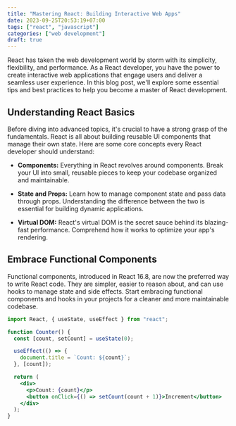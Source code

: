 ```yaml
---
title: "Mastering React: Building Interactive Web Apps"
date: 2023-09-25T20:53:19+07:00
tags: ["react", "javascript"]
categories: ["web development"]
draft: true
---
```


React has taken the web development world by storm with its simplicity, flexibility, and performance. As a React developer, you have the power to create interactive web applications that engage users and deliver a seamless user experience. In this blog post, we'll explore some essential tips and best practices to help you become a master of React development.

## Understanding React Basics

Before diving into advanced topics, it's crucial to have a strong grasp of the fundamentals. React is all about building reusable UI components that manage their own state. Here are some core concepts every React developer should understand:

- **Components:** Everything in React revolves around components. Break your UI into small, reusable pieces to keep your codebase organized and maintainable.

- **State and Props:** Learn how to manage component state and pass data through props. Understanding the difference between the two is essential for building dynamic applications.

- **Virtual DOM:** React's virtual DOM is the secret sauce behind its blazing-fast performance. Comprehend how it works to optimize your app's rendering.

## Embrace Functional Components

Functional components, introduced in React 16.8, are now the preferred way to write React code. They are simpler, easier to reason about, and can use hooks to manage state and side effects. Start embracing functional components and hooks in your projects for a cleaner and more maintainable codebase.

```jsx
import React, { useState, useEffect } from "react";

function Counter() {
  const [count, setCount] = useState(0);

  useEffect(() => {
    document.title = `Count: ${count}`;
  }, [count]);

  return (
    <div>
      <p>Count: {count}</p>
      <button onClick={() => setCount(count + 1)}>Increment</button>
    </div>
  );
}
```
